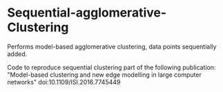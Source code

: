# Sequential-agglomerative-Clustering
Performs model-based agglomerative clustering, data points sequentially added. 

Code to reproduce sequential clustering part of the following publication:
"Model-based clustering and new edge modelling in large computer networks"
doi:10.1109/ISI.2016.7745449
